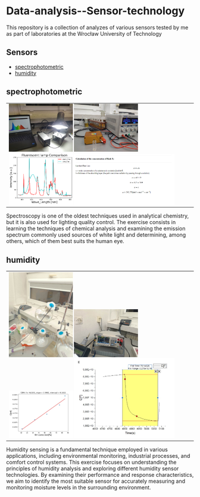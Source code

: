 # Data-analysis--Sensor-technology

This repository is a collection of analyzes of various sensors tested by me as part of laboratories at the Wrocław University of Technology

## Sensors
* [spectrophotometric](#spectrophotometric)
* [humidity](#humidity)


## spectrophotometric

<table><tr>
<td><img src="spectrophotometric//images//z2.jpg" width="35%" height="60%">
<img src="spectrophotometric//images//z2.2.jpg" width="35%" height="60%">
<img src="spectrophotometric//images//plt1.png" width="35%" height="60%">
<img src="spectrophotometric//images//eq2.png" width="55%" height="130%"></td>    
</tr></table>

Spectroscopy
is one of the oldest techniques used in analytical chemistry, but it is also used
for lighting quality control. The exercise consists in learning the techniques of chemical analysis and examining the emission spectrum commonly used
sources of white light and determining, among others, which of them best suits the human eye.

## humidity

<table><tr>
<td><img src="humidity sensor//images//h9.jpg" width="35%" height="60%">
<img src="humidity sensor//images//h2.jpg" width="35%" height="60%">
<img src="humidity sensor//images//plt1.jpg" width="35%" height="60%">
<img src="humidity sensor//images//FallTime.jpg" width="55%" height="130%"></td>    
</tr></table>

Humidity sensing is a fundamental technique employed in various applications, including environmental monitoring, industrial processes, and comfort control systems. This exercise focuses on understanding the principles of humidity analysis and exploring different humidity sensor technologies. By examining their performance and response characteristics, we aim to identify the most suitable sensor for accurately measuring and monitoring moisture levels in the surrounding environment.
